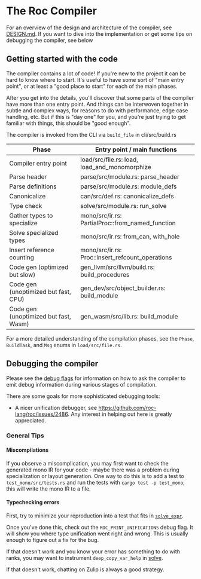 # The Roc Compiler

For an overview of the design and architecture of the compiler, see
[DESIGN.md](./DESIGN.md). If you want to dive into the
implementation or get some tips on debugging the compiler, see below

## Getting started with the code

The compiler contains a lot of code! If you're new to the project it can be hard to know where to start. It's useful to have some sort of "main entry point", or at least a "good place to start" for each of the main phases.

After you get into the details, you'll discover that some parts of the compiler have more than one entry point. And things can be interwoven together in subtle and complex ways, for reasons to do with performance, edge case handling, etc. But if this is "day one" for you, and you're just trying to get familiar with things, this should be "good enough".

The compiler is invoked from the CLI via `build_file` in cli/src/build.rs

| Phase                                 | Entry point / main functions                     |
| ------------------------------------- | ------------------------------------------------ |
| Compiler entry point                  | load/src/file.rs: load, load_and_monomorphize    |
| Parse header                          | parse/src/module.rs: parse_header                |
| Parse definitions                     | parse/src/module.rs: module_defs                 |
| Canonicalize                          | can/src/def.rs: canonicalize_defs                |
| Type check                            | solve/src/module.rs: run_solve                   |
| Gather types to specialize            | mono/src/ir.rs: PartialProc::from_named_function |
| Solve specialized types               | mono/src/ir.rs: from_can, with_hole              |
| Insert reference counting             | mono/src/ir.rs: Proc::insert_refcount_operations |
| Code gen (optimized but slow)         | gen_llvm/src/llvm/build.rs: build_procedures     |
| Code gen (unoptimized but fast, CPU)  | gen_dev/src/object_builder.rs: build_module      |
| Code gen (unoptimized but fast, Wasm) | gen_wasm/src/lib.rs: build_module                |

For a more detailed understanding of the compilation phases, see the `Phase`, `BuildTask`, and `Msg` enums in `load/src/file.rs`.

## Debugging the compiler

Please see the [debug flags](./debug_flags/src/lib.rs) for information on how to
ask the compiler to emit debug information during various stages of compilation.

There are some goals for more sophisticated debugging tools:

- A nicer unification debugger, see <https://github.com/roc-lang/roc/issues/2486>.
  Any interest in helping out here is greatly appreciated.

### General Tips

#### Miscompilations

If you observe a miscomplication, you may first want to check the generated mono
IR for your code - maybe there was a problem during specialization or layout
generation. One way to do this is to add a test to `test_mono/src/tests.rs`
and run the tests with `cargo test -p test_mono`; this will write the mono
IR to a file.

#### Typechecking errors

First, try to minimize your reproduction into a test that fits in
[`solve_expr`](./solve/tests/solve_expr.rs).

Once you've done this, check out the `ROC_PRINT_UNIFICATIONS` debug flag. It
will show you where type unification went right and wrong. This is usually
enough to figure out a fix for the bug.

If that doesn't work and you know your error has something to do with ranks,
you may want to instrument `deep_copy_var_help` in [solve](./solve/src/solve.rs).

If that doesn't work, chatting on Zulip is always a good strategy.
